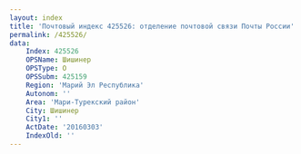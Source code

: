 ```yaml
---
layout: index
title: 'Почтовый индекс 425526: отделение почтовой связи Почты России'
permalink: /425526/
data:
    Index: 425526
    OPSName: Шишинер
    OPSType: О
    OPSSubm: 425159
    Region: 'Марий Эл Республика'
    Autonom: ''
    Area: 'Мари-Турекский район'
    City: Шишинер
    City1: ''
    ActDate: '20160303'
    IndexOld: ''
---
```

